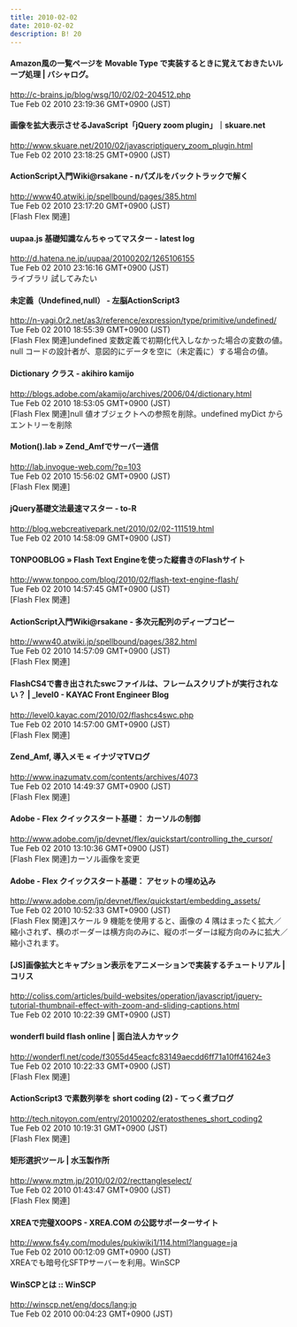 ```yaml
---
title: 2010-02-02
date: 2010-02-02
description: B! 20
---
```


#### Amazon風の一覧ページを Movable Type で実装するときに覚えておきたいループ処理 | バシャログ。
http://c-brains.jp/blog/wsg/10/02/02-204512.php<br>
Tue Feb 02 2010 23:19:36 GMT+0900 (JST)<br>


#### 画像を拡大表示させるJavaScript「jQuery zoom plugin」｜skuare.net
http://www.skuare.net/2010/02/javascriptjquery_zoom_plugin.html<br>
Tue Feb 02 2010 23:18:25 GMT+0900 (JST)<br>


#### ActionScript入門Wiki@rsakane - nパズルをバックトラックで解く
http://www40.atwiki.jp/spellbound/pages/385.html<br>
Tue Feb 02 2010 23:17:20 GMT+0900 (JST)<br>
[Flash Flex 関連]


####  uupaa.js 基礎知識なんちゃってマスター - latest log
http://d.hatena.ne.jp/uupaa/20100202/1265106155<br>
Tue Feb 02 2010 23:16:16 GMT+0900 (JST)<br>
ライブラリ 試してみたい


#### 未定義（Undefined,null） - 左脳ActionScript3
http://n-yagi.0r2.net/as3/reference/expression/type/primitive/undefined/<br>
Tue Feb 02 2010 18:55:39 GMT+0900 (JST)<br>
[Flash Flex 関連]undefined 変数定義で初期化代入しなかった場合の変数の値。null コードの設計者が、意図的にデータを空に（未定義に）する場合の値。


#### Dictionary クラス - akihiro kamijo
http://blogs.adobe.com/akamijo/archives/2006/04/dictionary.html<br>
Tue Feb 02 2010 18:53:05 GMT+0900 (JST)<br>
[Flash Flex 関連]null 値オブジェクトへの参照を削除。undefined myDict からエントリーを削除


#### Motion().lab » Zend_Amfでサーバー通信
http://lab.invogue-web.com/?p=103<br>
Tue Feb 02 2010 15:56:02 GMT+0900 (JST)<br>
[Flash Flex 関連]


#### jQuery基礎文法最速マスター - to-R
http://blog.webcreativepark.net/2010/02/02-111519.html<br>
Tue Feb 02 2010 14:58:09 GMT+0900 (JST)<br>


#### TONPOOBLOG » Flash Text Engineを使った縦書きのFlashサイト 
http://www.tonpoo.com/blog/2010/02/flash-text-engine-flash/<br>
Tue Feb 02 2010 14:57:45 GMT+0900 (JST)<br>
[Flash Flex 関連]


#### ActionScript入門Wiki@rsakane - 多次元配列のディープコピー
http://www40.atwiki.jp/spellbound/pages/382.html<br>
Tue Feb 02 2010 14:57:09 GMT+0900 (JST)<br>
[Flash Flex 関連]


#### FlashCS4で書き出されたswcファイルは、フレームスクリプトが実行されない？ | _level0 - KAYAC Front Engineer Blog
http://level0.kayac.com/2010/02/flashcs4swc.php<br>
Tue Feb 02 2010 14:57:00 GMT+0900 (JST)<br>
[Flash Flex 関連]


#### Zend_Amf, 導入メモ « イナヅマTVログ
http://www.inazumatv.com/contents/archives/4073<br>
Tue Feb 02 2010 14:49:37 GMT+0900 (JST)<br>
[Flash Flex 関連]


#### Adobe - Flex クイックスタート基礎： カーソルの制御
http://www.adobe.com/jp/devnet/flex/quickstart/controlling_the_cursor/<br>
Tue Feb 02 2010 13:10:36 GMT+0900 (JST)<br>
[Flash Flex 関連]カーソル画像を変更


#### Adobe - Flex クイックスタート基礎： アセットの埋め込み
http://www.adobe.com/jp/devnet/flex/quickstart/embedding_assets/<br>
Tue Feb 02 2010 10:52:33 GMT+0900 (JST)<br>
[Flash Flex 関連]スケール 9 機能を使用すると、画像の 4 隅はまったく拡大／縮小されず、横のボーダーは横方向のみに、縦のボーダーは縦方向のみに拡大／縮小されます。


####   [JS]画像拡大とキャプション表示をアニメーションで実装するチュートリアル | コリス
http://coliss.com/articles/build-websites/operation/javascript/jquery-tutorial-thumbnail-effect-with-zoom-and-sliding-captions.html<br>
Tue Feb 02 2010 10:22:39 GMT+0900 (JST)<br>


#### wonderfl build flash online | 面白法人カヤック
http://wonderfl.net/code/f3055d45eacfc83149aecdd6ff71a10ff41624e3<br>
Tue Feb 02 2010 10:22:33 GMT+0900 (JST)<br>
[Flash Flex 関連]


#### ActionScript3 で素数列挙を short coding (2) - てっく煮ブログ
http://tech.nitoyon.com/entry/20100202/eratosthenes_short_coding2<br>
Tue Feb 02 2010 10:19:31 GMT+0900 (JST)<br>
[Flash Flex 関連]


#### 矩形選択ツール | 水玉製作所
http://www.mztm.jp/2010/02/02/recttangleselect/<br>
Tue Feb 02 2010 01:43:47 GMT+0900 (JST)<br>
[Flash Flex 関連]


#### XREAで完璧XOOPS - XREA.COM の公認サポーターサイト
http://www.fs4y.com/modules/pukiwiki1/114.html?language=ja<br>
Tue Feb 02 2010 00:12:09 GMT+0900 (JST)<br>
XREAでも暗号化SFTPサーバーを利用。WinSCP


#### WinSCPとは :: WinSCP
http://winscp.net/eng/docs/lang:jp<br>
Tue Feb 02 2010 00:04:23 GMT+0900 (JST)<br>


